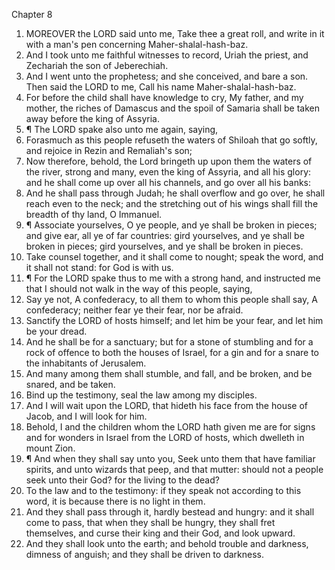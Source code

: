 

Chapter 8

1. MOREOVER the LORD said unto me, Take thee a great roll, and write in it with a man's pen concerning Maher-shalal-hash-baz.
2. And I took unto me faithful witnesses to record, Uriah the priest, and Zechariah the son of Jeberechiah.
3. And I went unto the prophetess; and she conceived, and bare a son.  Then said the LORD to me, Call his name Maher-shalal-hash-baz.
4. For before the child shall have knowledge to cry, My father, and my mother, the riches of Damascus and the spoil of Samaria shall be taken away before the king of Assyria.
5. ¶ The LORD spake also unto me again, saying,
6. Forasmuch as this people refuseth the waters of Shiloah that go softly, and rejoice in Rezin and Remaliah's son;
7. Now therefore, behold, the Lord bringeth up upon them the waters of the river, strong and many, even the king of Assyria, and all his glory: and he shall come up over all his channels, and go over all his banks:
8. And he shall pass through Judah; he shall overflow and go over, he shall reach even to the neck; and the stretching out of his wings shall fill the breadth of thy land, O Immanuel.
9. ¶ Associate yourselves, O ye people, and ye shall be broken in pieces; and give ear, all ye of far countries: gird yourselves, and ye shall be broken in pieces; gird yourselves, and ye shall be broken in pieces.
10. Take counsel together, and it shall come to nought; speak the word, and it shall not stand: for God is with us.
11. ¶ For the LORD spake thus to me with a strong hand, and instructed me that I should not walk in the way of this people, saying,
12. Say ye not, A confederacy, to all them to whom this people shall say, A confederacy; neither fear ye their fear, nor be afraid.
13. Sanctify the LORD of hosts himself; and let him be your fear, and let him be your dread.
14. And he shall be for a sanctuary; but for a stone of stumbling and for a rock of offence to both the houses of Israel, for a gin and for a snare to the inhabitants of Jerusalem.
15. And many among them shall stumble, and fall, and be broken, and be snared, and be taken.
16. Bind up the testimony, seal the law among my disciples.
17. And I will wait upon the LORD, that hideth his face from the house of Jacob, and I will look for him.
18. Behold, I and the children whom the LORD hath given me are for signs and for wonders in Israel from the LORD of hosts, which dwelleth in mount Zion.
19. ¶ And when they shall say unto you, Seek unto them that have familiar spirits, and unto wizards that peep, and that mutter: should not a people seek unto their God?  for the living to the dead?
20. To the law and to the testimony: if they speak not according to this word, it is because there is no light in them.
21. And they shall pass through it, hardly bestead and hungry: and it shall come to pass, that when they shall be hungry, they shall fret themselves, and curse their king and their God, and look upward.
22. And they shall look unto the earth; and behold trouble and darkness, dimness of anguish; and they shall be driven to darkness.
